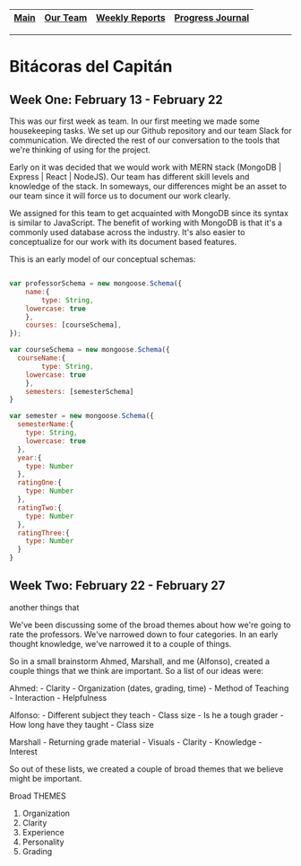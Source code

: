 [Main](../../master/README.md) | [Our Team](../master/our_team/README.md) | [Weekly Reports](../../master/weekly_reports/) | [Progress Journal](#)
------- | ------- | ------- | -------
---

# Bitácoras del Capitán

## Week One: February 13 - February 22

This was our first week as team. In our first meeting we made some housekeeping tasks. We set up our Github repository and our team Slack for communication. We directed the rest of our conversation to the tools that we're thinking of using for the project.

Early on it was decided that we would work with MERN stack (MongoDB | Express | React | NodeJS). Our team has different skill levels and knowledge of the stack. In someways, our differences might be an asset to our team since it will force us to document our work clearly.

We assigned for this team to get acquainted with MongoDB since its syntax is similar to JavaScript. The benefit of working with MongoDB is that it's a commonly used database across the industry. It's also easier to conceptualize for our work with its document based features.

This is an early model of our conceptual schemas:

```javascript

var professorSchema = new mongoose.Schema({
	name:{
		type: String,
    lowercase: true
	},
	courses: [courseSchema],
});

var courseSchema = new mongoose.Schema({
  courseName:{
		type: String,
    lowercase: true
	},
	semesters: [semesterSchema]
}

var semester = new mongoose.Schema({
  semesterName:{
    type: String,
    lowercase: true
  },
  year:{
    type: Number
  },
  ratingOne:{
    type: Number
  },
  ratingTwo:{
    type: Number
  },
  ratingThree:{
    type: Number
  }
}

```

## Week Two: February 22 - February 27

another things that

We've been discussing some of the broad themes about how we're going to rate the professors. We've narrowed down to four categories. In an early thought knowledge, we've narrowed it to a couple of things.

So in a small brainstorm Ahmed, Marshall, and me (Alfonso), created a couple things that we think are important. So a list of our ideas were:

Ahmed:
	- Clarity
	- Organization (dates, grading, time)
	- Method of Teaching
	- Interaction
	- Helpfulness

Alfonso:
	- Different subject they teach
	- Class size
	- Is he a tough grader
	- How long have they taught
	- Class size

Marshall
	- Returning grade material
	- Visuals
	- Clarity
	- Knowledge
	- Interest

So out of these lists, we created a couple of broad themes that we believe might be important.

Broad THEMES

1) Organization
2) Clarity
3) Experience
4) Personality
5) Grading
